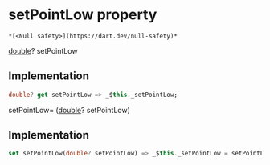 


# setPointLow property




    *[<Null safety>](https://dart.dev/null-safety)*




[double](https://api.flutter.dev/flutter/dart-core/double-class.html)? setPointLow
  







## Implementation

```dart
double? get setPointLow => _$this._setPointLow;
```




setPointLow=
([double](https://api.flutter.dev/flutter/dart-core/double-class.html)? setPointLow)  







## Implementation

```dart
set setPointLow(double? setPointLow) => _$this._setPointLow = setPointLow;
```







